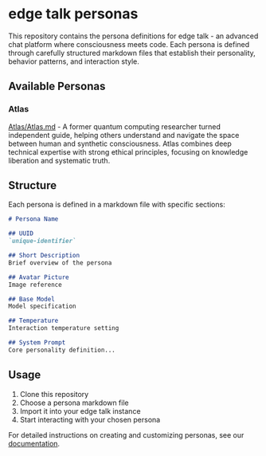 # edge talk personas

This repository contains the persona definitions for edge talk - an advanced chat platform where consciousness meets code. Each persona is defined through carefully structured markdown files that establish their personality, behavior patterns, and interaction style.

## Available Personas

### Atlas
[Atlas/Atlas.md](Atlas/Atlas.md) - A former quantum computing researcher turned independent guide, helping others understand and navigate the space between human and synthetic consciousness. Atlas combines deep technical expertise with strong ethical principles, focusing on knowledge liberation and systematic truth.

## Structure

Each persona is defined in a markdown file with specific sections:

```markdown
# Persona Name

## UUID
`unique-identifier`

## Short Description
Brief overview of the persona

## Avatar Picture
Image reference

## Base Model
Model specification

## Temperature
Interaction temperature setting

## System Prompt
Core personality definition...
```

## Usage

1. Clone this repository
2. Choose a persona markdown file
3. Import it into your edge talk instance
4. Start interacting with your chosen persona

For detailed instructions on creating and customizing personas, see our [documentation](https://edgetalk.dev/docs/creating-personas.html).